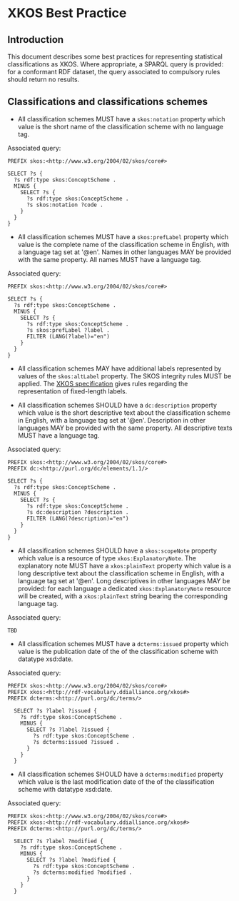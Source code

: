# XKOS Best Practice

## Introduction

This document describes some best practices for representing statistical classifications as XKOS. Where appropriate, a SPARQL query is provided: for a conformant RDF dataset, the query associated to compulsory rules should return no results.

## Classifications and classifications schemes

* All classification schemes MUST have a `skos:notation` property which value is the short name of the classification scheme with no language tag.

Associated query:

```
PREFIX skos:<http://www.w3.org/2004/02/skos/core#>

SELECT ?s {
  ?s rdf:type skos:ConceptScheme .
  MINUS {
    SELECT ?s {
      ?s rdf:type skos:ConceptScheme .
      ?s skos:notation ?code .
    }
  }
}
```

* All classification schemes MUST have a `skos:prefLabel` property which value is the complete name of the classification scheme in English, with a language tag set at '@en'. Names in other languages MAY be provided with the same property. All names MUST have a language tag.

Associated query:

```
PREFIX skos:<http://www.w3.org/2004/02/skos/core#>

SELECT ?s {
  ?s rdf:type skos:ConceptScheme .
  MINUS {
    SELECT ?s {
      ?s rdf:type skos:ConceptScheme .
      ?s skos:prefLabel ?label .
      FILTER (LANG(?label)="en")
    }
  }
}
```
* All classification schemes MAY have additional labels represented by values of the `skos:altLabel` property. The SKOS integrity rules MUST be applied. The [XKOS specification](http://rdf-vocabulary.ddialliance.org/xkos.html#add-labels) gives rules regarding the representation of fixed-length labels.

* All classification schemes SHOULD have a `dc:description` property which value is the short descriptive text about the classification scheme in English, with a language tag set at '@en'. Description in other languages MAY be provided with the same property. All descriptive texts MUST have a language tag.

Associated query:

```
PREFIX skos:<http://www.w3.org/2004/02/skos/core#>
PREFIX dc:<http://purl.org/dc/elements/1.1/>

SELECT ?s {
  ?s rdf:type skos:ConceptScheme .
  MINUS {
    SELECT ?s {
      ?s rdf:type skos:ConceptScheme .
      ?s dc:description ?description .
      FILTER (LANG(?description)="en")
    }
  }
}
```
* All classification schemes SHOULD have a `skos:scopeNote` property which value is a resource of type `xkos:ExplanatoryNote`. The explanatory note MUST have a `xkos:plainText` property which value is a long descriptive text about the classification scheme in English, with a language tag set at '@en'. Long descriptives in other languages MAY be provided: for each language a dedicated `xkos:ExplanatoryNote` resource will be created, with a `xkos:plainText` string bearing the corresponding language tag.

Associated query:

```
TBD
```

* All classification schemes MUST have a `dcterms:issued` property which value is the publication date of the of the classification scheme with datatype xsd:date.

Associated query:

```
PREFIX skos:<http://www.w3.org/2004/02/skos/core#>
PREFIX xkos:<http://rdf-vocabulary.ddialliance.org/xkos#>
PREFIX dcterms:<http://purl.org/dc/terms/>

  SELECT ?s ?label ?issued {
    ?s rdf:type skos:ConceptScheme .
    MINUS {
      SELECT ?s ?label ?issued {
        ?s rdf:type skos:ConceptScheme .
        ?s dcterms:issued ?issued . 
      }
    }
  }
```

* All classification schemes SHOULD have a `dcterms:modified` property which value is the last modification date of the of the classification scheme with datatype xsd:date.

Associated query:

```
PREFIX skos:<http://www.w3.org/2004/02/skos/core#>
PREFIX xkos:<http://rdf-vocabulary.ddialliance.org/xkos#>
PREFIX dcterms:<http://purl.org/dc/terms/>

  SELECT ?s ?label ?modified {
    ?s rdf:type skos:ConceptScheme .
    MINUS {
      SELECT ?s ?label ?modified {
        ?s rdf:type skos:ConceptScheme .
        ?s dcterms:modified ?modified . 
      }
    }
  }
```